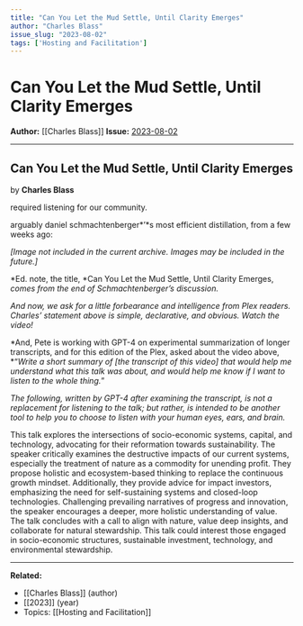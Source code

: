 ```yaml
---
title: "Can You Let the Mud Settle, Until Clarity Emerges"
author: "Charles Blass"
issue_slug: "2023-08-02"
tags: ['Hosting and Facilitation']
---
```


# Can You Let the Mud Settle, Until Clarity Emerges

**Author:** [[Charles Blass]]
**Issue:** [2023-08-02](https://plex.collectivesensecommons.org/2023-08-02/)

---

## Can You Let the Mud Settle, Until Clarity Emerges
by **Charles Blass**

required listening for our community.

arguably daniel schmachtenberger*’*s most efficient distillation, from a few weeks ago:

*[Image not included in the current archive. Images may be included in the future.]*

*Ed. note, the title, *Can You Let the Mud Settle, Until Clarity Emerges, *comes from the end of Schmachtenberger’s discussion.*

*And now, we ask for a little forbearance and intelligence from Plex readers. Charles’ statement above is simple, declarative, and obvious. Watch the video!*

*And, Pete is working with GPT-4 on experimental summarization of longer transcripts, and for this edition of the Plex, asked about the video above, *“*Write a short summary of [the transcript of this video] that would help me understand what this talk was about, and would help me know if I want to listen to the whole thing.*”

*The following, written by GPT-4 after examining the transcript, is not a replacement for listening to the talk; but rather, is intended to be another tool to help you to choose to listen with your human eyes, ears, and brain.*

This talk explores the intersections of socio-economic systems, capital, and technology, advocating for their reformation towards sustainability. The speaker critically examines the destructive impacts of our current systems, especially the treatment of nature as a commodity for unending profit. They propose holistic and ecosystem-based thinking to replace the continuous growth mindset. Additionally, they provide advice for impact investors, emphasizing the need for self-sustaining systems and closed-loop technologies. Challenging prevailing narratives of progress and innovation, the speaker encourages a deeper, more holistic understanding of value. The talk concludes with a call to align with nature, value deep insights, and collaborate for natural stewardship. This talk could interest those engaged in socio-economic structures, sustainable investment, technology, and environmental stewardship.

---

**Related:**
- [[Charles Blass]] (author)
- [[2023]] (year)
- Topics: [[Hosting and Facilitation]]

